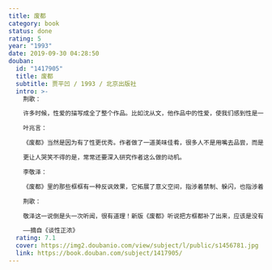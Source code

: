 ```yaml
---
title: 废都
category: book
status: done
rating: 5
year: "1993"
date: 2019-09-30 04:28:50
douban:
  id: "1417905"
  title: 废都
  subtitle: 贾平凹 / 1993 / 北京出版社
  intro: >-
    荆歌：

    许多时候，性爱的描写成全了整个作品。比如沈从文，他作品中的性爱，使我们感到性是一种多么美好的东西，很健康，很正常，生机勃勃的。但有时候，性描写，会毁了一部作品。我觉得贾平凹的《废都》就是一个最好的例子。我是十分喜欢《废都》这部作品的。我觉得它是20世纪末的绝唱，很多年以后，人们可以在《废都》中深刻了解中国20世纪末的社会面貌和世俗精神。但是，这部作品因为有大量露骨的性描写（我无法判定它是有必要还是没必要），让它授人攻讦诟病以把柄。人们可以单凭这一点就把这部作品灭了。就像以前灭一个人，说他“生活作风”有问题，这个人就无论如何也崇高不起来了。其实，《废都》有没有性描写，我以为都无损于它的优秀。

    叶兆言：

    《废都》当然是因为有了性更优秀。作者做了一道美味佳肴，很多人不是用嘴去品尝，而是在谈它应该不应该写性，讨论应该不应该有方框，太可惜了。荆歌：

    更让人哭笑不得的是，常常还要深入研究作者这么做的动机。

    李敬泽：

    《废都》里的那些框框有一种反讽效果，它拓展了意义空间，指涉着禁制、躲闪，也指涉着禁制、躲闪的历史，它与主人公的经验有一种紧张关系。如果去掉，这部小说就少了一重意思。

    荆歌：

    敬泽这一说倒是头一次听闻，很有道理！新版《废都》听说把方框都补了出来，应该是没有必要。

    ——摘自《谈性正浓》
  rating: 7.1
  cover: https://img2.doubanio.com/view/subject/l/public/s1456781.jpg
  link: https://book.douban.com/subject/1417905/
---
```



